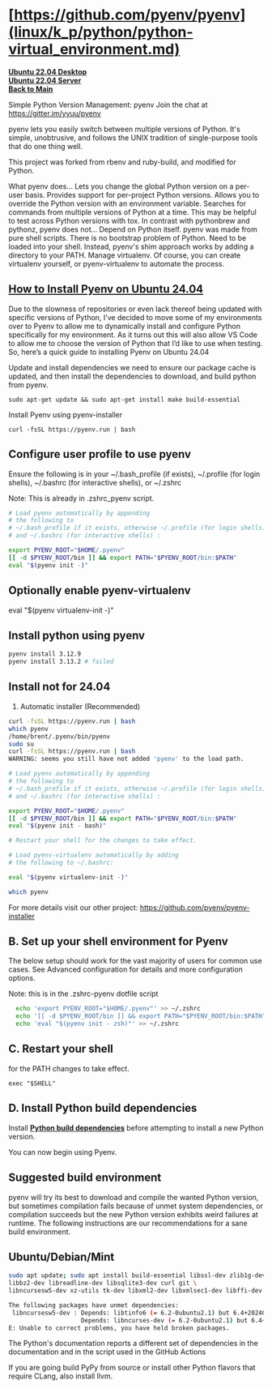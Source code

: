 # **[https://github.com/pyenv/pyenv](linux/k_p/python/python-virtual_environment.md)**

**[Ubuntu 22.04 Desktop](../../ubuntu22-04/desktop-install.md)**\
**[Ubuntu 22.04 Server](../../ubuntu22-04/server-install.md)**\
**[Back to Main](../../../README.md)**

Simple Python Version Management: pyenv
Join the chat at <https://gitter.im/yyuu/pyenv>

pyenv lets you easily switch between multiple versions of Python. It's simple, unobtrusive, and follows the UNIX tradition of single-purpose tools that do one thing well.

This project was forked from rbenv and ruby-build, and modified for Python.

What pyenv does...
Lets you change the global Python version on a per-user basis.
Provides support for per-project Python versions.
Allows you to override the Python version with an environment variable.
Searches for commands from multiple versions of Python at a time. This may be helpful to test across Python versions with tox.
In contrast with pythonbrew and pythonz, pyenv does not...
Depend on Python itself. pyenv was made from pure shell scripts. There is no bootstrap problem of Python.
Need to be loaded into your shell. Instead, pyenv's shim approach works by adding a directory to your PATH.
Manage virtualenv. Of course, you can create virtualenv yourself, or pyenv-virtualenv to automate the process.

## **[How to Install Pyenv on Ubuntu 24.04](https://dev.to/emdadul38/how-to-install-pyenv-on-ubuntu-2404-5807)**

Due to the slowness of repositories or even lack thereof being updated with specific versions of Python, I’ve decided to move some of my environments over to Pyenv to allow me to dynamically install and configure Python specifically for my environment. As it turns out this will also allow VS Code to allow me to choose the version of Python that I’d like to use when testing. So, here’s a quick guide to installing Pyenv on Ubuntu 24.04

Update and install dependencies
we need to ensure our package cache is updated, and then install the dependencies to download, and build python from pyenv.

`sudo apt-get update && sudo apt-get install make build-essential`

Install Pyenv using pyenv-installer

`curl -fsSL https://pyenv.run | bash`

## Configure user profile to use pyenv

Ensure the following is in your ~/.bash_profile (if exists), ~/.profile (for login shells), ~/.bashrc (for interactive shells), or ~/.zshrc

Note: This is already in .zshrc_pyenv script.

```bash
# Load pyenv automatically by appending
# the following to 
# ~/.bash_profile if it exists, otherwise ~/.profile (for login shells)
# and ~/.bashrc (for interactive shells) :

export PYENV_ROOT="$HOME/.pyenv"
[[ -d $PYENV_ROOT/bin ]] && export PATH="$PYENV_ROOT/bin:$PATH"
eval "$(pyenv init -)"
```

## Optionally enable pyenv-virtualenv

eval "$(pyenv virtualenv-init -)"

## Install python using pyenv

```bash
pyenv install 3.12.9
pyenv install 3.13.2 # failed 
```

## Install not for 24.04

1. Automatic installer (Recommended)

```bash
curl -fsSL https://pyenv.run | bash
which pyenv 
/home/brent/.pyenv/bin/pyenv
sudo su
curl -fsSL https://pyenv.run | bash
WARNING: seems you still have not added 'pyenv' to the load path.

# Load pyenv automatically by appending
# the following to 
# ~/.bash_profile if it exists, otherwise ~/.profile (for login shells)
# and ~/.bashrc (for interactive shells) :

export PYENV_ROOT="$HOME/.pyenv"
[[ -d $PYENV_ROOT/bin ]] && export PATH="$PYENV_ROOT/bin:$PATH"
eval "$(pyenv init - bash)"

# Restart your shell for the changes to take effect.

# Load pyenv-virtualenv automatically by adding
# the following to ~/.bashrc:

eval "$(pyenv virtualenv-init -)"

which pyenv 

```

For more details visit our other project: <https://github.com/pyenv/pyenv-installer>

## B. Set up your shell environment for Pyenv

The below setup should work for the vast majority of users for common use cases. See Advanced configuration for details and more configuration options.

Note: this is in the .zshrc-pyenv dotfile script

```bash
  echo 'export PYENV_ROOT="$HOME/.pyenv"' >> ~/.zshrc
  echo '[[ -d $PYENV_ROOT/bin ]] && export PATH="$PYENV_ROOT/bin:$PATH"' >> ~/.zshrc
  echo 'eval "$(pyenv init - zsh)"' >> ~/.zshrc
```  

## C. Restart your shell

for the PATH changes to take effect.

`exec "$SHELL"`

## D. Install Python build dependencies

Install **[Python build dependencies](https://github.com/pyenv/pyenv/wiki#suggested-build-environment)** before attempting to install a new Python version.

You can now begin using Pyenv.

## Suggested build environment

pyenv will try its best to download and compile the wanted Python version, but sometimes compilation fails because of unmet system dependencies, or compilation succeeds but the new Python version exhibits weird failures at runtime. The following instructions are our recommendations for a sane build environment.

## Ubuntu/Debian/Mint

```bash
sudo apt update; sudo apt install build-essential libssl-dev zlib1g-dev \
libbz2-dev libreadline-dev libsqlite3-dev curl git \
libncursesw5-dev xz-utils tk-dev libxml2-dev libxmlsec1-dev libffi-dev liblzma-dev

The following packages have unmet dependencies:
 libncursesw5-dev : Depends: libtinfo6 (= 6.2-0ubuntu2.1) but 6.4+20240113-1ubuntu2 is to be installed
                    Depends: libncurses-dev (= 6.2-0ubuntu2.1) but 6.4+20240113-1ubuntu2 is to be installed
E: Unable to correct problems, you have held broken packages.
```

The Python's documentation reports a different set of dependencies in the documentation and in the script used in the GitHub Actions

If you are going build PyPy from source or install other Python flavors that require CLang, also install llvm.
